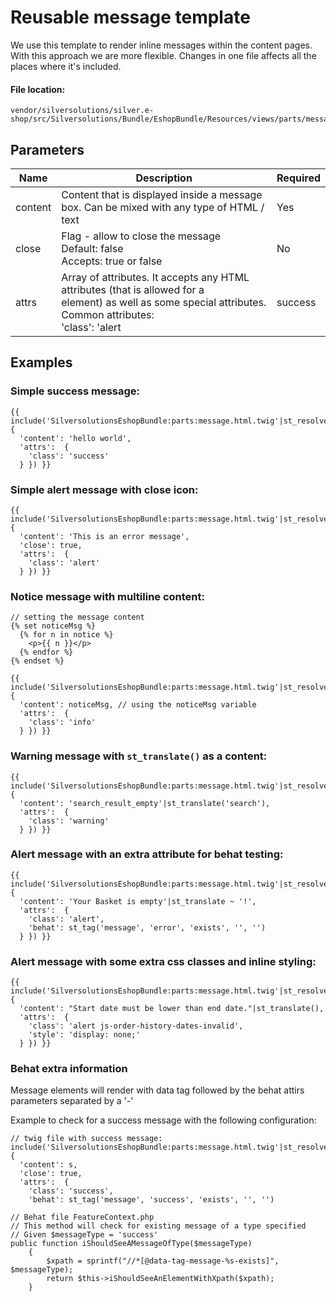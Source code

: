 # Reusable message template

We use this template to render inline messages within the content pages. With this approach we are more flexible. Changes in one file affects all the places where it's included.

#### File location:

``` 
vendor/silversolutions/silver.e-shop/src/Silversolutions/Bundle/EshopBundle/Resources/views/parts/message.html.twig
```

## Parameters

|Name|Description|Required|
|--- |--- |--- |
|content|Content that is displayed inside a message box. Can be mixed with any type of HTML / text|Yes|
|close|Flag - allow to close the message</br>Default: false</br>Accepts: true or false|No|
|attrs|Array of attributes. It accepts any HTML attributes (that is allowed for a <div> element) as well as some special attributes.</br>Common attributes:</br>'class': 'alert|success|info|warning|secondary',</br>'id: 'message-id',</br>'data-custo-attr': 'data custom value',</br>'style': 'display: none;'</br>Since we use Foundation framework we can pass a CSS class that will style message based on the class we pass. Currently we support these classes:</br>alert (for alerts/errors)</br>success</br>info</br>warning</br>secondary</br>It's possible to pass multiple class names if required, e.g.:</br>'class': 'alert radius u-margin-top-1x'|No|

## Examples

### Simple success message:

``` html+twig
{{ include('SilversolutionsEshopBundle:parts:message.html.twig'|st_resolve_template, {
  'content': 'hello world',
  'attrs':  {
    'class': 'success'
  } }) }}
```

### Simple alert message with close icon:

``` html+twig
{{ include('SilversolutionsEshopBundle:parts:message.html.twig'|st_resolve_template, {
  'content': 'This is an error message',
  'close': true,
  'attrs':  {
    'class': 'alert'
  } }) }}
```

### Notice message with multiline content:

``` html+twig
// setting the message content
{% set noticeMsg %}
  {% for n in notice %}
    <p>{{ n }}</p>
  {% endfor %}
{% endset %}

{{ include('SilversolutionsEshopBundle:parts:message.html.twig'|st_resolve_template, {
  'content': noticeMsg, // using the noticeMsg variable
  'attrs':  {
    'class': 'info'
  } }) }}
```

### Warning message with `st_translate()` as a content:

``` html+twig
{{ include('SilversolutionsEshopBundle:parts:message.html.twig'|st_resolve_template, {
  'content': 'search_result_empty'|st_translate('search'),
  'attrs':  {
    'class': 'warning'
  } }) }}
```

### Alert message with an extra attribute for behat testing:

``` html+twig
{{ include('SilversolutionsEshopBundle:parts:message.html.twig'|st_resolve_template, {
  'content': 'Your Basket is empty'|st_translate ~ '!',
  'attrs':  {
    'class': 'alert',
    'behat': st_tag('message', 'error', 'exists', '', '')
  } }) }}
```

### Alert message with some extra css classes and inline styling:

``` html+twig
{{ include('SilversolutionsEshopBundle:parts:message.html.twig'|st_resolve_template, {
  'content': "Start date must be lower than end date."|st_translate(),
  'attrs':  {
    'class': 'alert js-order-history-dates-invalid',
    'style': 'display: none;'
  } }) }}
```

### Behat extra information

Message elements will render with data tag followed by the behat attirs parameters separated by a '-'

Example to check for a success message with the following configuration:

``` html+twig
// twig file with success message:
include('SilversolutionsEshopBundle:parts:message.html.twig'|st_resolve_template, {
  'content': s,
  'close': true,
  'attrs':  {
    'class': 'success',
    'behat': st_tag('message', 'success', 'exists', '', '')
```

``` 
// Behat file FeatureContext.php
// This method will check for existing message of a type specified     
// Given $messageType = 'success'
public function iShouldSeeAMessageOfType($messageType)
    {
        $xpath = sprintf("//*[@data-tag-message-%s-exists]", $messageType);
        return $this->iShouldSeeAnElementWithXpath($xpath);
    }
```
